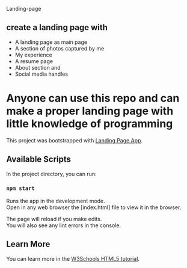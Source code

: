 Landing-page 
## create a landing page with
- A landing page as main page
- A section of photos captured by me
- My experience
- A resume page
- About section and
- Social media handles

# Anyone can use this repo and can make a proper landing page with little knowledge of programming
This project was bootstrapped with [Landing Page App](https://github.com/PriyanshTri/Landing-page.git).
## Available Scripts
In the project directory, you can run:
###

### `npm start`

Runs the app in the development mode.<br>
Open in any web browser the [index.html] file to view it in the browser.

The page will reload if you make edits.<br>
You will also see any lint errors in the console.

## Learn More

You can learn more in the [W3Schools HTML5 tutorial](https://www.w3schools.com/html/).
